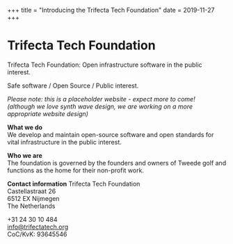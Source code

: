 +++
title = "Introducing the Trifecta Tech Foundation"
date = 2019-11-27
+++

# Trifecta Tech Foundation

Trifecta Tech Foundation: Open infrastructure software in the public interest.

Safe software / Open Source / Public interest.

*Please note: this is a placeholder website - expect more to come!*  
*(although we love synth wave design, we are working on a more appropriate website design)*  

**What we do**  
We develop and maintain open-source software and open standards for vital infrastructure in the public interest.

**Who we are**  
The foundation is governed by the founders and owners of Tweede golf and functions as the home for their non-profit work.

**Contact information**
Trifecta Tech Foundation  
Castellastraat 26  
6512 EX Nijmegen  
The Netherlands  

+31 24 30 10 484  
info@trifectatech.org  
CoC/KvK: 93645546  

